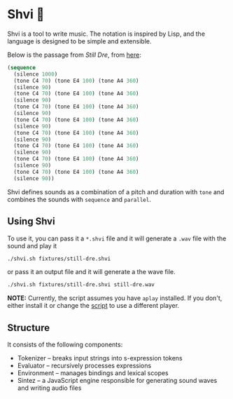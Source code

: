 # Shvi 🪈

Shvi is a tool to write music. The notation is inspired by Lisp, and the language is designed to be simple and extensible.

Below is the passage from _Still Dre_, from [here](fixtures/still-dre.shvi):

```lisp
(sequence
  (silence 1000)
  (tone C4 70) (tone E4 100) (tone A4 360)
  (silence 90)
  (tone C4 70) (tone E4 100) (tone A4 360)
  (silence 90)
  (tone C4 70) (tone E4 100) (tone A4 360)
  (silence 90)
  (tone C4 70) (tone E4 100) (tone A4 360)
  (silence 90)
  (tone C4 70) (tone E4 100) (tone A4 360)
  (silence 90)
  (tone C4 70) (tone E4 100) (tone A4 360)
  (silence 90)
  (tone C4 70) (tone E4 100) (tone A4 360)
  (silence 90)
  (tone C4 70) (tone E4 100) (tone A4 360)
  (silence 90))
```

Shvi defines sounds as a combination of a pitch and duration with `tone` and combines the sounds with `sequence` and `parallel`.

## Using Shvi

To use it, you can pass it a `*.shvi` file and it will generate a `.wav` file with the sound and play it

```bash
./shvi.sh fixtures/still-dre.shvi
```

 or pass it an output file and it will generate a the wave file.

```bash
./shvi.sh fixtures/still-dre.shvi still-dre.wav
```

**NOTE:** Currently, the script assumes you have `aplay` installed. If you don't, either install it or change the [script](./shvi) to use a different player.

## Structure

It consists of the following components:

* Tokenizer – breaks input strings into s-expression tokens
* Evaluator – recursively processes expressions
* Environment – manages bindings and lexical scopes
* Sintez – a JavaScript engine responsible for generating sound waves and writing audio files
